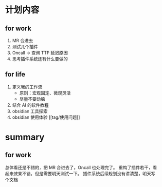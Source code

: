 # 计划内容
## for work
1. MR 合进去
2. 测试几个插件
3. Oncall -> 查询 TTP 延迟原因
4. 思考插件系统还有什么要做的

## for life
1. 定义我的工作流
	- 原则：宏观固定、微观灵活
	- 尽量不要动脑
2. 结合 AI 的软件教程
3. obsidian 工具探索
4. obsidian 使用体验
	[[tag/使用问题]]

# summary
## for work
总体看还是不错的，把 MR 合进去了，Oncall 也处理完了。
重构了插件若干，看起来效果不错，但是需要明天测试一下。
插件系统后续规划没有讲清楚，明天写个文档